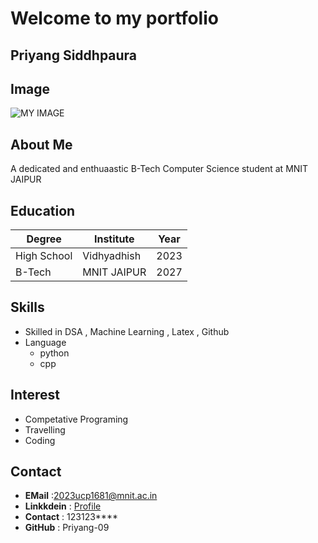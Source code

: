# Welcome to my portfolio
## Priyang Siddhpaura

## Image
![MY IMAGE](https://cdn.pixabay.com/photo/2021/08/04/13/06/software-developer-6521720_1280.jpg)

## About Me
A dedicated and enthuaastic B-Tech Computer Science student at MNIT JAIPUR

## Education
|   Degree    |  Institute  | Year |
|     ---     |     ---     |  --- |
| High School | Vidhyadhish | 2023 |
|   B-Tech    | MNIT JAIPUR | 2027 |

## Skills
- Skilled in DSA , Machine Learning , Latex , Github
- Language
  - python
  - cpp

## Interest 
- Competative Programing
- Travelling
- Coding

## Contact
- **EMail** :[2023ucp1681@mnit.ac.in](mailto:2023ucp1681@mnit.ac.in)
- **Linkkdein** : [Profile](linkdein.com)
- **Contact** : 123123****
- **GitHub** : Priyang-09




